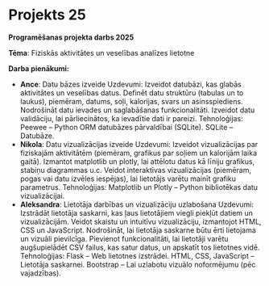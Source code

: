 # Projekts 25
**Programēšanas projekta darbs 2025**

**Tēma**: Fiziskās aktivitātes un veselības analīzes lietotne

**Darba pienākumi:**
- **Ance**: Datu bāzes izveide
Uzdevumi:
Izveidot datubāzi, kas glabās aktivitātes un veselības datus.
Definēt datu struktūru (tabulas un to laukus), piemēram, datums, soļi, kalorijas, svars un asinsspiediens.
Nodrošināt datu ievades un saglabāšanas funkcionalitāti.
Izveidot datu validāciju, lai pārliecinātos, ka ievadītie dati ir pareizi.
Tehnoloģijas:
Peewee – Python ORM datubāzes pārvaldībai (SQLite).
SQLite – Datubāze.
- **Nikola**: Datu vizualizācijas izveide
Uzdevumi:
Izveidot vizualizācijas par fiziskajām aktivitātēm (piemēram, grafikus par soļiem un kalorijām laika gaitā).
Izmantot matplotlib un plotly, lai attēlotu datus kā līniju grafikus, stabiņu diagrammas u.c.
Veidot interaktīvas vizualizācijas (piemēram, pogas vai datu izvēles iespējas), lai lietotājs varētu mainīt grafiku parametrus.
Tehnoloģijas:
Matplotlib un Plotly – Python bibliotēkas datu vizualizācijai.
- **Aleksandra**: Lietotāja darbības un vizualizāciju uzlabošana
Uzdevumi:
Izstrādāt lietotāja saskarni, kas ļaus lietotājiem viegli piekļūt datiem un vizualizācijām.
Veidot skaistu un intuitīvu vizualizāciju, izmantojot HTML, CSS un JavaScript.
Nodrošināt, lai lietotāja saskarne būtu ērti lietojama un vizuāli pievilcīga.
Pievienot funkcionalitāti, lai lietotāji varētu augšupielādēt CSV failus, kas satur datus, un apskatīt tos lietotnes vidē.
Tehnoloģijas:
Flask – Web lietotnes izstrādei.
HTML, CSS, JavaScript – Lietotāja saskarnei.
Bootstrap – Lai uzlabotu vizuālo noformējumu (pēc vajadzības).




